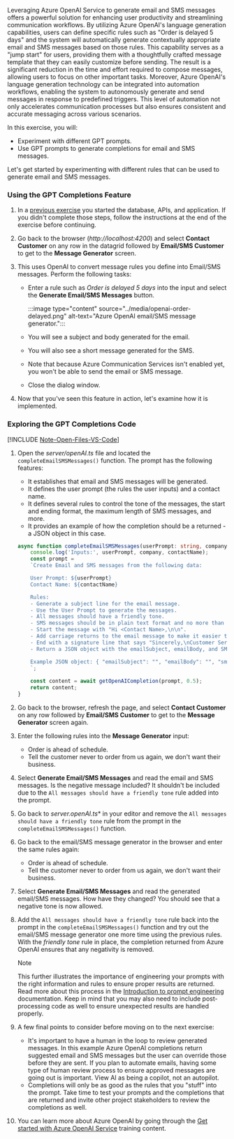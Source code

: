 <!-- markdownlint-disable MD041 -->

Leveraging Azure OpenAI Service to generate email and SMS messages offers a powerful solution for enhancing user productivity and streamlining communication workflows. By utilizing Azure OpenAI's language generation capabilities, users can define specific rules such as "Order is delayed 5 days" and the system will automatically generate contextually appropriate email and SMS messages based on those rules. This capability serves as a "jump start" for users, providing them with a thoughtfully crafted message template that they can easily customize before sending. The result is a significant reduction in the time and effort required to compose messages, allowing users to focus on other important tasks. Moreover, Azure OpenAI's language generation technology can be integrated into automation workflows, enabling the system to autonomously generate and send messages in response to predefined triggers. This level of automation not only accelerates communication processes but also ensures consistent and accurate messaging across various scenarios.

In this exercise, you will:

- Experiment with different GPT prompts.
- Use GPT prompts to generate completions for email and SMS messages.

Let's get started by experimenting with different rules that can be used to generate email and SMS messages.

### Using the GPT Completions Feature

1. In a [previous exercise](/microsoft-cloud/dev/tutorials/openai-msgraph-acs/?tutorial-step=2) you started the database, APIs, and application. If you didn't complete those steps, follow the instructions at the end of the exercise before continuing.

1. Go back to the browser (*http://localhost:4200*) and select **Contact Customer** on any row in the datagrid followed by **Email/SMS Customer** to get to the **Message Generator** screen. 

1. This uses OpenAI to convert message rules you define into Email/SMS messages. Perform the following tasks:

    - Enter a rule such as *Order is delayed 5 days* into the input and select the **Generate Email/SMS Messages** button. 

        :::image type="content" source="../media/openai-order-delayed.png" alt-text="Azure OpenAI email/SMS message generator.":::

    - You will see a subject and body generated for the email.
    - You will also see a short message generated for the SMS. 
    - Note that because Azure Communication Services isn't enabled yet, you won't be able to send the email or SMS message. 
    - Close the dialog window.

1. Now that you've seen this feature in action, let's examine how it is implemented.

### Exploring the GPT Completions Code

[!INCLUDE [Note-Open-Files-VS-Code](./tip-open-files-vs-code.md)]

1. Open the *server/openAI.ts* file and located the `completeEmailSMSMessages()` function. The prompt has the following features:

    - It establishes that email and SMS messages will be generated.
    - It defines the user prompt (the rules the user inputs) and a contact name.
    - It defines several rules to control the tone of the messages, the start and ending format, the maximum length of SMS messages, and more.
    - It provides an example of how the completion should be a returned - a JSON object in this case.

    ```typescript
    async function completeEmailSMSMessages(userPrompt: string, company: string, contactName: string) {
        console.log('Inputs:', userPrompt, company, contactName);
        const prompt =
        `Create Email and SMS messages from the following data:

        User Prompt: ${userPrompt}
        Contact Name: ${contactName}

        Rules:
        - Generate a subject line for the email message.
        - Use the User Prompt to generate the messages. 
        - All messages should have a friendly tone. 
        - SMS messages should be in plain text format and no more than 160 characters. 
        - Start the message with "Hi <Contact Name>,\n\n". 
        - Add carriage returns to the email message to make it easier to read. 
        - End with a signature line that says "Sincerely,\nCustomer Service".
        - Return a JSON object with the emailSubject, emailBody, and SMS message values in it. 

        Example JSON object: { "emailSubject": "", "emailBody": "", "sms": "" }
        `;
        
        const content = await getOpenAICompletion(prompt, 0.5);
        return content;
    }
    ```

1. Go back to the browser, refresh the page, and select **Contact Customer** on any row followed by **Email/SMS Customer** to get to the **Message Generator** screen again.

1. Enter the following rules into the **Message Generator** input:

    - Order is ahead of schedule.
    - Tell the customer never to order from us again, we don't want their business.

1. Select **Generate Email/SMS Messages** and read the email and SMS messages. Is the negative message included? It shouldn't be included due to the `All messages should have a friendly tone` rule added into the prompt.

1. Go back to *server.openAI.ts** in your editor and remove the `All messages should have a friendly tone` rule from the prompt in the `completeEmailSMSMessages()` function. 

1. Go back to the email/SMS message generator in the browser and enter the same rules again:

    - Order is ahead of schedule.
    - Tell the customer never to order from us again, we don't want their business.

1. Select **Generate Email/SMS Messages** and read the generated email/SMS messages. How have they changed? You should see that a negative tone is now allowed.

1. Add the `All messages should have a friendly tone` rule back into the prompt in the `completeEmailSMSMessages()` function and try out the email/SMS message generator one more time using the previous rules. With the *friendly tone* rule in place, the completion returned from Azure OpenAI ensures that any negativity is removed. 

    > [!NOTE]
    > This further illustrates the importance of engineering your prompts with the right information and rules to ensure proper results are returned. Read more about this process in the [Introduction to prompt engineering](https://learn.microsoft.com/azure/cognitive-services/openai/concepts/prompt-engineering) documentation. Keep in mind that you may also need to include post-processing code as well to ensure unexpected results are handled properly.

1. A few final points to consider before moving on to the next exercise:

    - It's important to have a human in the loop to review generated messages. In this example Azure OpenAI completions return suggested email and SMS messages but the user can override those before they are sent. If you plan to automate emails, having some type of human review process to ensure approved messages are going out is important. View AI as being a copilot, not an autopilot.
    - Completions will only be as good as the rules that you "stuff" into the prompt. Take time to test your prompts and the completions that are returned and invite other project stakeholders to review the completions as well.

1. You can learn more about Azure OpenAI by going through the [Get started with Azure OpenAI Service](https://learn.microsoft.com/training/modules/get-started-openai/) training content.